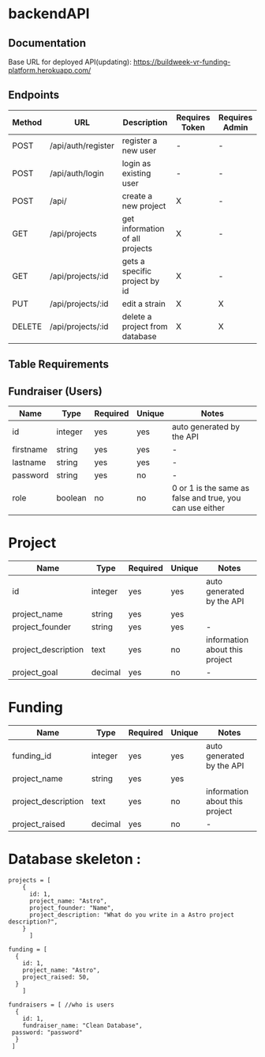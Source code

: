 # backendAPI 
 
## Documentation

Base URL for deployed API(updating): https://buildweek-vr-funding-platform.herokuapp.com/

## **Endpoints**

| Method | URL | Description | Requires Token | Requires Admin |
|--------|-----|-------------|----------------|----------------|
| POST | /api/auth/register | register a new user | - | - |
| POST | /api/auth/login | login as existing user | - | - |
| POST | /api/ | create a new project | X | - |
| GET | /api/projects | get information of all projects  | X | - |
| GET | /api/projects/:id | gets a specific project by id | X | - |
| PUT | /api/projects/:id | edit a strain | X | X |
| DELETE | /api/projects/:id | delete a project from database | X | X |


## **Table Requirements**

## **Fundraiser (Users)**

| Name | Type | Required | Unique | Notes |
|------|------|----------|--------|-------|
| id | integer | yes | yes | auto generated by the API |
| firstname | string | yes | yes | - |
  lastname | string | yes | yes | - |
| password | string | yes | no | - |
| role | boolean | no | no | 0 or 1 is the same as false and true, you can use either

# **Project**

| Name | Type | Required | Unique | Notes |
|------|------|----------|--------|-------|
| id | integer | yes | yes | auto generated by the API |
| project_name | string| yes | yes |  |
| project_founder | string | yes | yes | - |
| project_description | text | yes | no | information about this project|
| project_goal | decimal | yes | no | - | 

# **Funding**

| Name | Type | Required | Unique | Notes |
|------|------|----------|--------|-------|
| funding_id | integer | yes | yes | auto generated by the API |
| project_name | string| yes | yes |  |
| project_description | text | yes | no | information about this project|
| project_raised | decimal | yes | no | - | 

# **Database skeleton** : 

```
projects = [
    {
      id: 1,
      project_name: "Astro",
      project_founder: "Name",
      project_description: "What do you write in a Astro project description?",
    } 
      ]
  ```
  
  ```
funding = [
    {
      id: 1,
      project_name: "Astro",
      project_raised: 50,
    }    
      ]
   ```
   
  ```      
fundraisers = [ //who is users
    {
      id: 1,
      fundraiser_name: "Clean Database",
   password: "password"  
    }  
   ]
```      